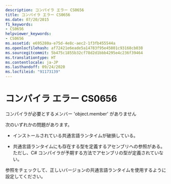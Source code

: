 ```yaml
---
description: コンパイラ エラー CS0656
title: コンパイラ エラー CS0656
ms.date: 07/20/2015
f1_keywords:
- CS0656
helpviewer_keywords:
- CS0656
ms.assetid: e695280a-e75d-4e8c-aec2-1f3fb455544a
ms.openlocfilehash: af72421e6eade5a14783f95e45801c93168cb038
ms.sourcegitcommit: 5b475c1855b32cf78d2d1bbb4295e4c236f39464
ms.translationtype: HT
ms.contentlocale: ja-JP
ms.lasthandoff: 09/24/2020
ms.locfileid: "91173139"
---
```

# <a name="compiler-error-cs0656"></a>コンパイラ エラー CS0656

コンパイラが必要とするメンバー 'object.member' がありません  
  
 次のいずれかの問題があります。  
  
- インストールされている共通言語ランタイムが破損している。  
  
- 共通言語ランタイムにも存在する型を定義するアセンブリへの参照がある。 ただし、C# コンパイラが予期する方法でアセンブリの型が定義されていない。  
  
 参照をチェックして、正しいバージョンの共通言語ランタイムを使用するように設定してください。
